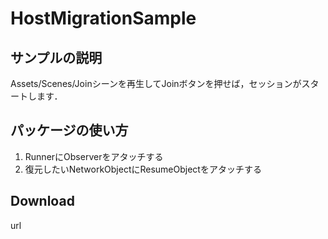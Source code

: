 # HostMigrationSample
## サンプルの説明
Assets/Scenes/Joinシーンを再生してJoinボタンを押せば，セッションがスタートします．
## パッケージの使い方
1. RunnerにObserverをアタッチする
2. 復元したいNetworkObjectにResumeObjectをアタッチする
## Download
url

